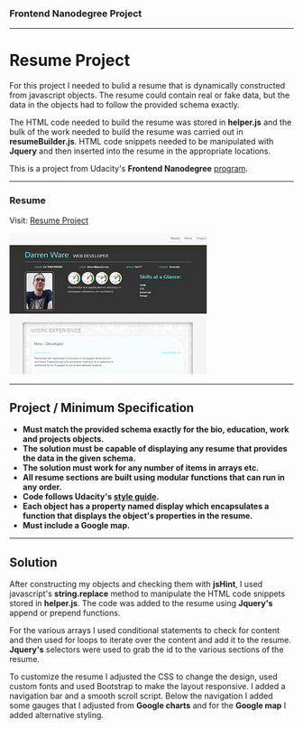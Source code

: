 ### Frontend Nanodegree Project
___

# Resume Project

For this project I needed to bulid a resume that is dynamically constructed from javascript objects. The resume could contain real or fake data, but the data in the objects had to follow the provided schema exactly.

The HTML code needed to build the resume was stored in **helper.js** and the bulk of the work needed to build the resume was carried out in **resumeBuilder.js**. HTML code snippets needed to be manipulated with **Jquery** and then inserted into the resume in the appropriate locations.

This is a project from Udacity's **Frontend Nanodegree** [program](https://www.udacity.com/course/front-end-web-developer-nanodegree--nd001).
___

### Resume

Visit: [Resume Project](http://www.it48.xyz/resume)

![Resume project screen shot](images/resume.jpg)
___


## Project / Minimum Specification
- **Must match the provided schema exactly for the bio, education, work and projects objects.**
- **The solution must be capable of displaying any resume that provides the data in the given schema.**
- **The solution must work for any number of items in arrays etc.**
- **All resume sections are built using modular functions that can run in any order.**
- **Code follows Udacity's [style guide](http://udacity.github.io/frontend-nanodegree-styleguide/).**
- **Each object has a property named display which encapsulates a function that displays the object's properties in the resume.**
- **Must include a Google map.**
___


## Solution

After constructing my objects and checking them with **jsHint**, I used javascript's **string.replace** method to manipulate the HTML code snippets stored in **helper.js**. The code was added to the resume using **Jquery's** append or prepend functions.

For the various arrays I used conditional statements to check for content and then used for loops to iterate over the content and add it to the resume. **Jquery's** selectors were used to grab the id to the various sections of the resume.

To customize the resume I adjusted the CSS to change the design, used custom fonts and used Bootstrap to make the layout responsive. I added a navigation bar and a smooth scroll script. Below the navigation I added some gauges that I adjusted from **Google charts** and for the **Google map** I added alternative styling.